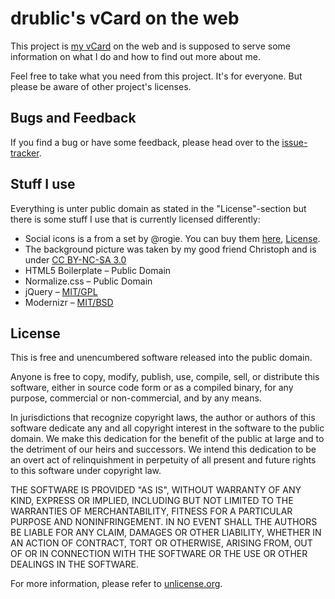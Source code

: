 # drublic's vCard on the web

This project is [my vCard](http://drublic.de/) on the web and is supposed to serve some information on what I do and how to find out more about me.

Feel free to take what you need from this project. It's for everyone. But please be aware of other project's licenses.

## Bugs and Feedback
If you find a bug or have some feedback, please head over to the [issue-tracker](https://github.com/drublic/vc/issues).

## Stuff I use
Everything is unter public domain as stated in the "License"-section but there is some stuff I use that is currently licensed differently:

* Social icons is a from a set by @rogie. You can buy them [here](http://www.finegoodsmarket.com/product/basic-social-media-icons), [License](http://www.finegoodsmarket.com/license).
* The background picture was taken by my good friend Christoph and is under [CC BY-NC-SA 3.0](http://creativecommons.org/licenses/by-nc-sa/3.0/)
* HTML5 Boilerplate – Public Domain
* Normalize.css – Public Domain
* jQuery – [MIT/GPL](http://jquery.org/license)
* Modernizr – [MIT/BSD](http://modernizr.com/license/)

## License
This is free and unencumbered software released into the public domain.

Anyone is free to copy, modify, publish, use, compile, sell, or
distribute this software, either in source code form or as a compiled
binary, for any purpose, commercial or non-commercial, and by any
means.

In jurisdictions that recognize copyright laws, the author or authors
of this software dedicate any and all copyright interest in the
software to the public domain. We make this dedication for the benefit
of the public at large and to the detriment of our heirs and
successors. We intend this dedication to be an overt act of
relinquishment in perpetuity of all present and future rights to this
software under copyright law.

THE SOFTWARE IS PROVIDED "AS IS", WITHOUT WARRANTY OF ANY KIND,
EXPRESS OR IMPLIED, INCLUDING BUT NOT LIMITED TO THE WARRANTIES OF
MERCHANTABILITY, FITNESS FOR A PARTICULAR PURPOSE AND NONINFRINGEMENT.
IN NO EVENT SHALL THE AUTHORS BE LIABLE FOR ANY CLAIM, DAMAGES OR
OTHER LIABILITY, WHETHER IN AN ACTION OF CONTRACT, TORT OR OTHERWISE,
ARISING FROM, OUT OF OR IN CONNECTION WITH THE SOFTWARE OR THE USE OR
OTHER DEALINGS IN THE SOFTWARE.

For more information, please refer to [unlicense.org](http://unlicense.org/).